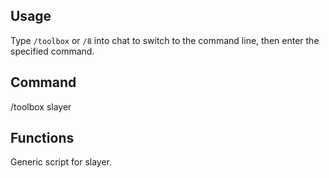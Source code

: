 ## Usage
Type `/toolbox` or `/8` into chat to switch to the command line, then enter the specified command.

## Command

/toolbox slayer

## Functions

Generic script for slayer.